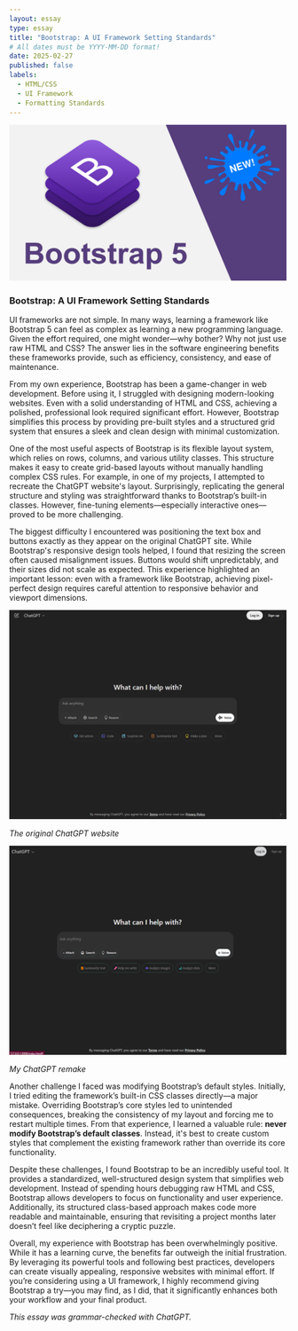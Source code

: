 ```yaml
---
layout: essay
type: essay
title: "Bootstrap: A UI Framework Setting Standards"
# All dates must be YYYY-MM-DD format!
date: 2025-02-27
published: false
labels:
  - HTML/CSS
  - UI Framework
  - Formatting Standards
---
```


<img width="500px" class="rounded pe-4" src="../img/bootstrap-icon.png">

### Bootstrap: A UI Framework Setting Standards

UI frameworks are not simple. In many ways, learning a framework like Bootstrap 5 can feel as complex as learning a new programming language. Given the effort required, one might wonder—why bother? Why not just use raw HTML and CSS? The answer lies in the software engineering benefits these frameworks provide, such as efficiency, consistency, and ease of maintenance.

From my own experience, Bootstrap has been a game-changer in web development. Before using it, I struggled with designing modern-looking websites. Even with a solid understanding of HTML and CSS, achieving a polished, professional look required significant effort. However, Bootstrap simplifies this process by providing pre-built styles and a structured grid system that ensures a sleek and clean design with minimal customization.

One of the most useful aspects of Bootstrap is its flexible layout system, which relies on rows, columns, and various utility classes. This structure makes it easy to create grid-based layouts without manually handling complex CSS rules. For example, in one of my projects, I attempted to recreate the ChatGPT website's layout. Surprisingly, replicating the general structure and styling was straightforward thanks to Bootstrap’s built-in classes. However, fine-tuning elements—especially interactive ones—proved to be more challenging.

The biggest difficulty I encountered was positioning the text box and buttons exactly as they appear on the original ChatGPT site. While Bootstrap's responsive design tools helped, I found that resizing the screen often caused misalignment issues. Buttons would shift unpredictably, and their sizes did not scale as expected. This experience highlighted an important lesson: even with a framework like Bootstrap, achieving pixel-perfect design requires careful attention to responsive behavior and viewport dimensions.

<img width="500px" class="rounded pe-4" src="../img/chatgpt-original-site.png">

*The original ChatGPT website*

<img width="500px" class="rounded pe-4" src="../img/chatgpt-remake-site.png">

*My ChatGPT remake*

Another challenge I faced was modifying Bootstrap’s default styles. Initially, I tried editing the framework’s built-in CSS classes directly—a major mistake. Overriding Bootstrap’s core styles led to unintended consequences, breaking the consistency of my layout and forcing me to restart multiple times. From that experience, I learned a valuable rule: **never modify Bootstrap’s default classes**. Instead, it's best to create custom styles that complement the existing framework rather than override its core functionality.

Despite these challenges, I found Bootstrap to be an incredibly useful tool. It provides a standardized, well-structured design system that simplifies web development. Instead of spending hours debugging raw HTML and CSS, Bootstrap allows developers to focus on functionality and user experience. Additionally, its structured class-based approach makes code more readable and maintainable, ensuring that revisiting a project months later doesn’t feel like deciphering a cryptic puzzle.

Overall, my experience with Bootstrap has been overwhelmingly positive. While it has a learning curve, the benefits far outweigh the initial frustration. By leveraging its powerful tools and following best practices, developers can create visually appealing, responsive websites with minimal effort. If you’re considering using a UI framework, I highly recommend giving Bootstrap a try—you may find, as I did, that it significantly enhances both your workflow and your final product.

*This essay was grammar-checked with ChatGPT.*
